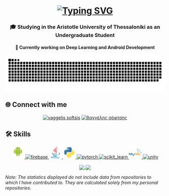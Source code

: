 <h1 align="center">
  <a href="https://git.io/typing-svg"><img src="https://readme-typing-svg.herokuapp.com?font=Source+Code&size=40&pause=1000&center=true&vCenter=true&width=500&lines=Hello%2C+I'm+Vaggelis!" alt="Typing SVG" /></a>
</h1>
<h3 align="center">🎓 Studying in the Aristotle University of Thessaloniki as an Undergraduate Student</h3>
<h4 align="center">📖 Currently working on Deep Learning and Android Development</h4>



<div align="center">
  <picture>
    <source media="(prefers-color-scheme: dark)" srcset="https://raw.githubusercontent.com/holic-x/holic-x/output/github-contribution-grid-snake-dark.svg">
    <img alt="github contribution grid snake animation" src="https://raw.githubusercontent.com/adorabled4/adorabled4/output/github-contribution-grid-snake.svg">
  </picture>
</div>


## 🌐 Connect with me
<p align="center">
<a href="https://leetcode.com/u/Vag-Soft/" target="blank"><img align="center" src="https://raw.githubusercontent.com/rahuldkjain/github-profile-readme-generator/master/src/images/icons/Social/leet-code.svg" alt="vaggelis softsis" height="30" width="40" /></a>
<a href="www.linkedin.com/in/vag-soft" target="blank"><img align="center" src="https://raw.githubusercontent.com/rahuldkjain/github-profile-readme-generator/master/src/images/icons/Social/linked-in-alt.svg" alt="βαγγέλης σόφτσης" height="30" width="40" /></a>
</p>

## 🛠 Skills
<p align="center"> <a href="https://developer.android.com" target="_blank" rel="noreferrer"> <img src="https://raw.githubusercontent.com/devicons/devicon/master/icons/android/android-original-wordmark.svg" alt="android" width="40" height="40"/> </a> <a href="https://firebase.google.com/" target="_blank" rel="noreferrer"> <img src="https://www.vectorlogo.zone/logos/firebase/firebase-icon.svg" alt="firebase" width="40" height="40"/> </a> <a href="https://www.java.com" target="_blank" rel="noreferrer"> <img src="https://raw.githubusercontent.com/devicons/devicon/master/icons/java/java-original.svg" alt="java" width="40" height="40"/> </a> <a href="https://www.mysql.com/" target="_blank" rel="noreferrer">  </a> <a href="https://www.python.org" target="_blank" rel="noreferrer"> <img src="https://raw.githubusercontent.com/devicons/devicon/master/icons/python/python-original.svg" alt="python" width="40" height="40"/> </a> <a href="https://pytorch.org/" target="_blank" rel="noreferrer"> <img src="https://www.vectorlogo.zone/logos/pytorch/pytorch-icon.svg" alt="pytorch" width="40" height="40"/> </a> <a href="https://scikit-learn.org/" target="_blank" rel="noreferrer"> <img src="https://upload.wikimedia.org/wikipedia/commons/0/05/Scikit_learn_logo_small.svg" alt="scikit_learn" width="40" height="40"/> </a> <a href="https://unity.com/" target="_blank" rel="noreferrer"> <img src="https://raw.githubusercontent.com/devicons/devicon/master/icons/mysql/mysql-original-wordmark.svg" alt="mysql" width="40" height="40"/> <img src="https://www.vectorlogo.zone/logos/unity3d/unity3d-icon.svg" alt="unity" width="40" height="40"/> </a> </p>



<div align="center">
  <a href="https://github.com/anuraghazra/github-readme-stats">
    <img height=175 align="center" src="https://github-readme-stats-mu-eight-75.vercel.app/api?username=Vag-Soft&show=&theme=transparent&include_all_commits=true&show_icons=true&hide_rank=true" />
  </a>
  <a  href="https://github.com/anuraghazra/github-readme-stats">
    <img height=175 align="center" src="https://github-readme-stats-mu-eight-75.vercel.app/api/top-langs/?username=Vag-Soft&exclude_repo=github-stats&langs_count=10&theme=transparent&card_width=350&layout=compact" />
  </a>
</div>

*Note: The statistics displayed do not include data from repositories to which I have contributed to. They are calculated solely from my personal repositories.*
